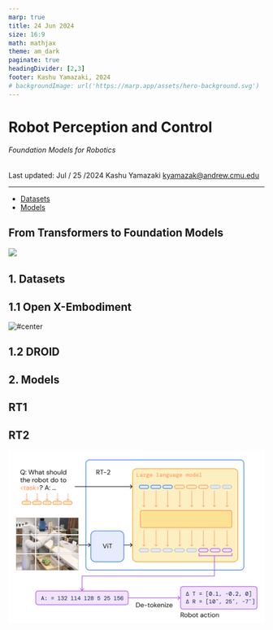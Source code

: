 ```yaml
---
marp: true
title: 24 Jun 2024
size: 16:9
math: mathjax
theme: am_dark
paginate: true
headingDivider: [2,3]
footer: Kashu Yamazaki, 2024
# backgroundImage: url('https://marp.app/assets/hero-background.svg')
---
```


<!-- _class: cover_b -->
<!-- _header: "" -->
<!-- _footer: "" -->
<!-- _paginate: "" -->
<!-- _backgroundImage: url('https://marp.app/assets/hero-background.svg') -->

# Robot Perception and Control

###### Foundation Models for Robotics

Last updated: Jul / 25 /2024
Kashu Yamazaki
kyamazak@andrew.cmu.edu

---

<!-- _class: toc_a -->
<!-- _header: "" -->
<!-- _footer: "" -->
<!-- _paginate: "" -->

- [Datasets](#3)
- [Models]()

## From Transformers to Foundation Models

![](https://api.wandb.ai/files/vincenttu/images/projects/37228380/5a69d608.png)

##  1. Datasets

<!-- _class: trans -->
<!-- _footer: "" -->
<!-- _paginate: "" -->


## 1.1 Open X-Embodiment

![#center](https://robotics-transformer-x.github.io/img/overview.png)

## 1.2 DROID


##  2. Models

<!-- _class: trans -->
<!-- _footer: "" -->
<!-- _paginate: "" -->

## RT1



## RT2



![bg right:40% 100%](img/rt2_arch.png)